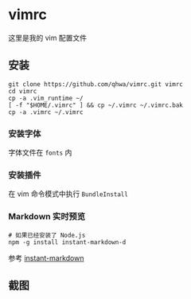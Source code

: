 # vimrc
这里是我的 vim 配置文件

## 安装

```console
git clone https://github.com/qhwa/vimrc.git vimrc
cd vimrc
cp -a .vim_runtime ~/
[ -f "$HOME/.vimrc" ] && cp ~/.vimrc ~/.vimrc.bak
cp -a .vimrc ~/.vimrc
```

### 安装字体

字体文件在 `fonts` 内

### 安装插件

在 vim 命令模式中执行 `BundleInstall`

### Markdown 实时预览

```console
# 如果已经安装了 Node.js
npm -g install instant-markdown-d
```

参考 [instant-markdown](https://github.com/suan/vim-instant-markdown#installation)

## 截图

